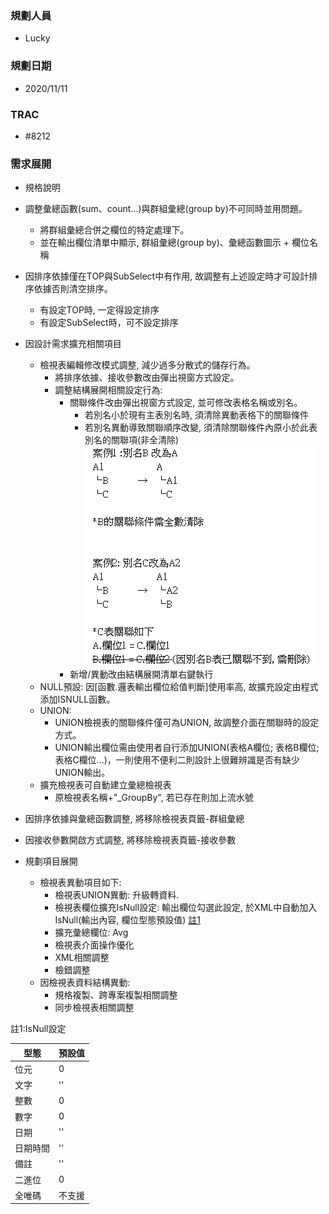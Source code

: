 ### <div id="user">規劃人員</div>
* Lucky

### <div id="updatedate">規劃日期</div>
* 2020/11/11

### <div id="trac">TRAC</div>
* #8212

### <div id="requirement">需求展開</div>
* 規格說明
 * 調整彙總函數(sum、count...)與群組彙總(group by)不可同時並用問題。
   * 將群組彙總合併之欄位的特定處理下。
   * 並在輸出欄位清單中顯示, 群組彙總(group by)、彙總函數圖示 + 欄位名稱
 * 因排序依據僅在TOP與SubSelect中有作用, 故調整有上述設定時才可設計排序依據否則清空排序。
   * 有設定TOP時, 一定得設定排序
   * 有設定SubSelect時，可不設定排序
 * 因設計需求擴充相關項目
   * 檢視表編輯修改模式調整, 減少過多分散式的儲存行為。
     * 將排序依據、接收參數改由彈出視窗方式設定。
     * 調整結構展開相關設定行為:
       * 關聯條件改由彈出視窗方式設定, 並可修改表格名稱或別名。
         * 若別名小於現有主表別名時, 須清除異動表格下的關聯條件
         * 若別名異動導致關聯順序改變, 須清除關聯條件內原小於此表別名的關聯項(非全清除)
        ![sa_1]        
       * 新增/異動改由結構展開清單右鍵執行
   * NULL預設: 因[函數.邏表輸出欄位給值判斷]使用率高, 故擴充設定由程式添加ISNULL函數。
   * UNION: 
     * UNION檢視表的關聯條件僅可為UNION, 故調整介面在關聯時的設定方式。
     * UNION輸出欄位需由使用者自行添加UNION(表格A欄位; 表格B欄位; 表格C欄位...)，一則使用不便利二則設計上很難辨識是否有缺少UNION輸出。
   * 擴充檢視表可自動建立彙總檢視表
     * 原檢視表名稱+"_GroupBy", 若已存在則加上流水號
 * 因排序依據與彙總函數調整, 將移除檢視表頁籤-群組彙總
 * 因接收參數開啟方式調整, 將移除檢視表頁籤-接收參數
     
* 規劃項目展開
  * 檢視表異動項目如下:
    * 檢視表UNION異動: 升級轉資料.
    * 檢視表欄位擴充IsNull設定: 輸出欄位勾選此設定, 於XML中自動加入IsNull(輸出內容, 欄位型態預設值) [註1](#isnulldefault)
    * 擴充彙總欄位: Avg
    * 檢視表介面操作優化
    * XML相關調整
    * 檢錯調整
  * 因檢視表資料結構異動:
    * 規格複製、跨專案複製相關調整
    * 同步檢視表相關調整

<div id="isnulldefault">註1:IsNull設定</div>

| 型態 | 預設值 |
| ---- | ----- |
|位元 | 0 |
|文字 | '' |
|整數 | 0 |
|數字 | 0 |
|日期 | '' |
|日期時間 | '' |
|備註 | '' |
|二進位 | 0 |
|全唯碼 | 不支援 |  


<!-- 圖片-->
[sa_1]:attachment/sa_1.png "異動別名清除關聯條件" 
<!-- newLog.xlsx / 調整別名-->